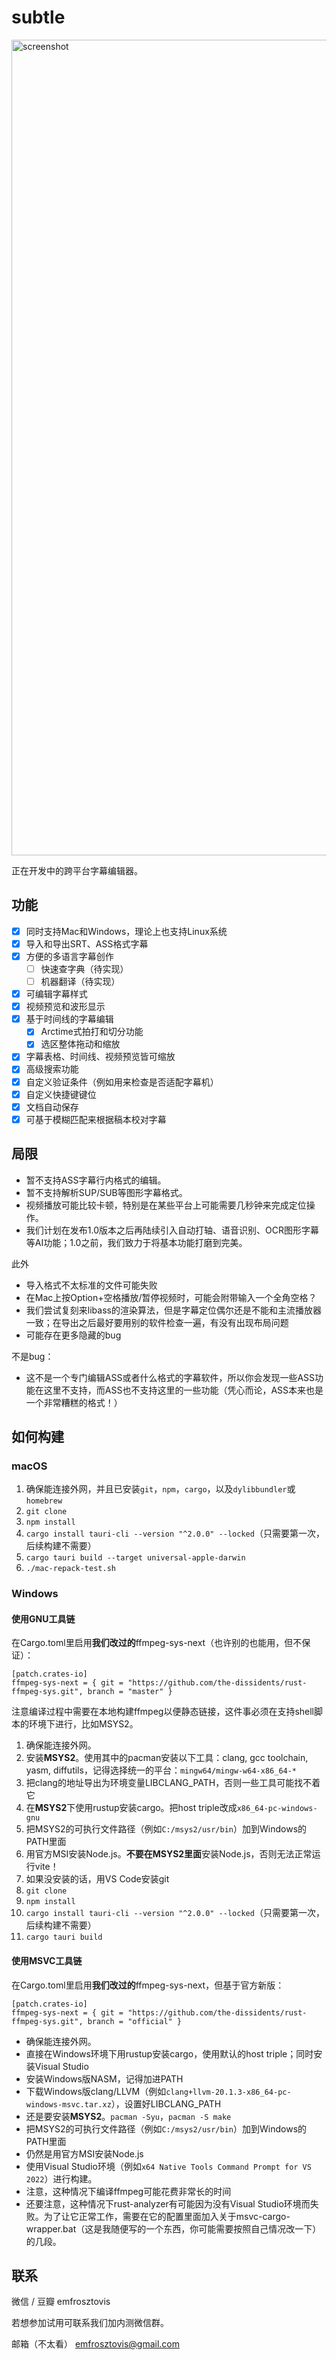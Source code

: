 # subtle

<img width="1305" alt="screenshot" src="https://github.com/user-attachments/assets/9b3a1256-9311-40a6-be75-4815bdba997f" />

正在开发中的跨平台字幕编辑器。

## 功能

- [x] 同时支持Mac和Windows，理论上也支持Linux系统
- [x] 导入和导出SRT、ASS格式字幕
- [x] 方便的多语言字幕创作
  - [ ] 快速查字典（待实现）
  - [ ] 机器翻译（待实现）
- [x] 可编辑字幕样式
- [x] 视频预览和波形显示
- [x] 基于时间线的字幕编辑
  - [x] Arctime式拍打和切分功能
  - [x] 选区整体拖动和缩放
- [x] 字幕表格、时间线、视频预览皆可缩放
- [x] 高级搜索功能
- [x] 自定义验证条件（例如用来检查是否适配字幕机）
- [x] 自定义快捷键键位
- [x] 文档自动保存
- [x] 可基于模糊匹配来根据稿本校对字幕

## 局限

- 暂不支持ASS字幕行内格式的编辑。
- 暂不支持解析SUP/SUB等图形字幕格式。
- 视频播放可能比较卡顿，特别是在某些平台上可能需要几秒钟来完成定位操作。
- 我们计划在发布1.0版本之后再陆续引入自动打轴、语音识别、OCR图形字幕等AI功能；1.0之前，我们致力于将基本功能打磨到完美。

此外
- 导入格式不太标准的文件可能失败
- 在Mac上按Option+空格播放/暂停视频时，可能会附带输入一个全角空格？
- 我们尝试复刻来libass的渲染算法，但是字幕定位偶尔还是不能和主流播放器一致；在导出之后最好要用别的软件检查一遍，有没有出现布局问题
- 可能存在更多隐藏的bug

不是bug：
- 这不是一个专门编辑ASS或者什么格式的字幕软件，所以你会发现一些ASS功能在这里不支持，而ASS也不支持这里的一些功能（凭心而论，ASS本来也是一个非常糟糕的格式！）

## 如何构建

### macOS

1. 确保能连接外网，并且已安装`git`，`npm`，`cargo`，以及`dylibbundler`或`homebrew`
2. `git clone`
3. `npm install`
4. `cargo install tauri-cli --version "^2.0.0" --locked`（只需要第一次，后续构建不需要）
5. `cargo tauri build --target universal-apple-darwin`
6. `./mac-repack-test.sh`

### Windows

#### 使用GNU工具链

在Cargo.toml里启用**我们改过的**ffmpeg-sys-next（也许别的也能用，但不保证）：
```
[patch.crates-io]
ffmpeg-sys-next = { git = "https://github.com/the-dissidents/rust-ffmpeg-sys.git", branch = "master" }
```

注意编译过程中需要在本地构建ffmpeg以便静态链接，这件事必须在支持shell脚本的环境下进行，比如MSYS2。

1. 确保能连接外网。
2. 安装**MSYS2**。使用其中的pacman安装以下工具：clang, gcc toolchain, yasm, diffutils，记得选择统一的平台：`mingw64/mingw-w64-x86_64-*`
3. 把clang的地址导出为环境变量LIBCLANG_PATH，否则一些工具可能找不着它
4. 在**MSYS2**下使用rustup安装cargo。把host triple改成`x86_64-pc-windows-gnu`
5. 把MSYS2的可执行文件路径（例如`C:/msys2/usr/bin`）加到Windows的PATH里面
6. 用官方MSI安装Node.js。**不要在MSYS2里面**安装Node.js，否则无法正常运行vite！
7. 如果没安装的话，用VS Code安装git
8. `git clone`
9. `npm install`
10. `cargo install tauri-cli --version "^2.0.0" --locked`（只需要第一次，后续构建不需要）
11. `cargo tauri build`

#### 使用MSVC工具链

在Cargo.toml里启用**我们改过的**ffmpeg-sys-next，但基于官方新版：
```
[patch.crates-io]
ffmpeg-sys-next = { git = "https://github.com/the-dissidents/rust-ffmpeg-sys.git", branch = "official" }
```

- 确保能连接外网。
- 直接在Windows环境下用rustup安装cargo，使用默认的host triple；同时安装Visual Studio
- 安装Windows版NASM，记得加进PATH
- 下载Windows版clang/LLVM（例如`clang+llvm-20.1.3-x86_64-pc-windows-msvc.tar.xz`），设置好LIBCLANG_PATH
- 还是要安装**MSYS2**。`pacman -Syu`，`pacman -S make`
- 把MSYS2的可执行文件路径（例如`C:/msys2/usr/bin`）加到Windows的PATH里面
- 仍然是用官方MSI安装Node.js
- 使用Visual Studio环境（例如`x64 Native Tools Command Prompt for VS 2022`）进行构建。
- 注意，这种情况下编译ffmpeg可能花费非常长的时间
- 还要注意，这种情况下rust-analyzer有可能因为没有Visual Studio环境而失败。为了让它正常工作，需要在它的配置里面加入关于msvc-cargo-wrapper.bat（这是我随便写的一个东西，你可能需要按照自己情况改一下）的几段。


## 联系

微信 / 豆瓣 emfrosztovis

若想参加试用可联系我们加内测微信群。

邮箱（不太看） emfrosztovis@gmail.com

